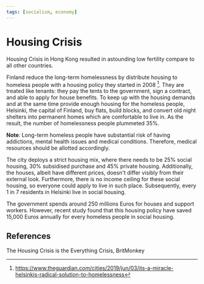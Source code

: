 ```yaml
---
tags: [socialism, economy]
---
```


# Housing Crisis

Housing Crisis in Hong Kong resulted in astounding low fertility compare to all
other countries.

Finland reduce the long-term homelessness by distribute housing to homeless people with a housing policy they started in 2008 [^theguardian2019]. They are treated like tenants: they pay the tents to the government, sign a contract, and able to apply for house benefits. To keep up with the housing demands and at the same time provide enough housing for the homeless people, Helsinki, the capital of Finland, buy flats, build blocks, and convert old night shelters into permanent homes which are comfortable to live in. As the result, the number of homelessness people plummeted 35%.

**Note**: Long-term homeless people have substantial risk of having addictions, mental health issues and medical conditions. Therefore, medical resources should be allotted accordingly.

The city deploys a strict housing mix, where there needs to be 25% social housing, 30% subsidised purchase and 45% private housing. Additionally, the houses, albeit have different prices, doesn't differ visibly from their external look. Furthermore, there is no income ceiling for these social housing, so everyone could apply to live in such place. Subsequently, every 1 in 7 residents in Helsinki live in social housing.

The government spends around 250 millions Euros for houses and support workers. However, recent study found that this housing policy have saved 15,000 Euros annually for every homeless people in social housing.

## References

The Housing Crisis is the Everything Crisis, BritMonkey

[^theguardian2019]: https://www.theguardian.com/cities/2019/jun/03/its-a-miracle-helsinkis-radical-solution-to-homelessness
